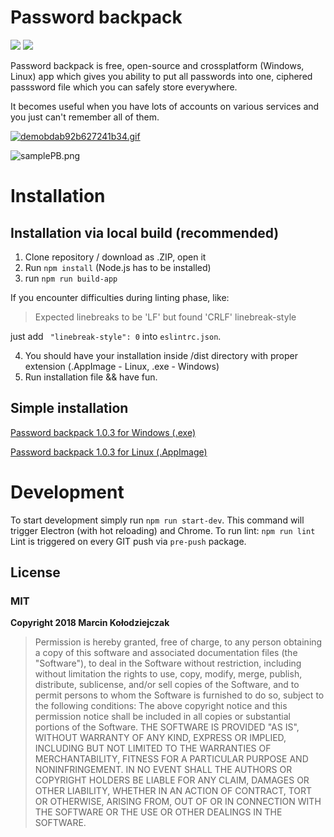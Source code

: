 # Password backpack 
<img src="https://badges.frapsoft.com/os/v2/open-source.png?v=103" /> <img src="https://badges.frapsoft.com/os/mit/mit.svg?v=1033" />

Password backpack is free, open-source and crossplatform (Windows, Linux) app which gives you ability to put all passwords into one, ciphered passsword file which you can safely store everywhere.

It becomes useful when you have lots of accounts on various services and you just can't remember all of them.

[![demobdab92b627241b34.gif](https://s1.gifyu.com/images/demobdab92b627241b34.gif)](https://gifyu.com/image/sC7D)

<img align="center" src="https://s1.gifyu.com/images/samplePB.png" alt="samplePB.png" border="0" />

# Installation

## Installation via local build (recommended)
1. Clone repository / download as .ZIP, open it
2. Run ```npm install``` (Node.js has to be installed)
3. run ```npm run build-app```

If you encounter difficulties during linting phase, like:
>Expected linebreaks to be 'LF' but found 'CRLF'  linebreak-style

just add ``` "linebreak-style": 0``` into ```eslintrc.json```.

4. You should have your installation inside /dist directory with proper extension (.AppImage - Linux, .exe - Windows)
5. Run installation file && have fun.

## Simple installation
[Password backpack 1.0.3 for Windows (.exe)](https://mega.nz/#!A0UCWQbL!4Q6CFvw1Fkhc-umnyRKqdUVlDvdIPgVDhHT1-l9nHo4)

[Password backpack 1.0.3 for Linux (.AppImage)](https://mega.nz/#!Y5dyFbBS!5dxTLAJMsz02AjNetnFIhvK6QiVKNB6I8qJLz-Y-8dA)

# Development
To start development simply run ```npm run start-dev```. This command will trigger Electron (with hot reloading) and Chrome.
To run lint: ```npm run lint```
Lint is triggered on every GIT push via ```pre-push``` package.
## License
### **MIT**
**Copyright 2018 Marcin Kołodziejczak**

>Permission is hereby granted, free of charge, to any person obtaining a copy of this software and associated documentation files (the "Software"), to deal in the Software without restriction, including without limitation the rights to use, copy, modify, merge, publish, distribute, sublicense, and/or sell copies of the Software, and to permit persons to whom the Software is furnished to do so, subject to the following conditions:
>The above copyright notice and this permission notice shall be included in all copies or substantial portions of the Software.
>THE SOFTWARE IS PROVIDED "AS IS", WITHOUT WARRANTY OF ANY KIND, EXPRESS OR IMPLIED, INCLUDING BUT NOT LIMITED TO THE WARRANTIES OF MERCHANTABILITY, FITNESS FOR A PARTICULAR PURPOSE AND NONINFRINGEMENT. IN NO EVENT SHALL THE AUTHORS OR COPYRIGHT HOLDERS BE LIABLE FOR ANY CLAIM, DAMAGES OR OTHER LIABILITY, WHETHER IN AN ACTION OF CONTRACT, TORT OR OTHERWISE, ARISING FROM, OUT OF OR IN CONNECTION WITH THE SOFTWARE OR THE USE OR OTHER DEALINGS IN THE SOFTWARE.
